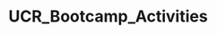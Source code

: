 # UCR_Bootcamp_Activities
<!--Provides all activities given from UCR Bootcamp by week and day.
    First choose which week the activity was on.
    Then choose which class day the activity was on during the pervious chosen week.
    All files that were given and created to complete the activity will be in that folder.
 -->